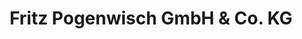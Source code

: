 ---
title: "Fritz Pogenwisch GmbH & Co. KG"
url: /juelich/fritz-pogenwisch-gmbh-und-co-kg/
shop: Baumarkt
---